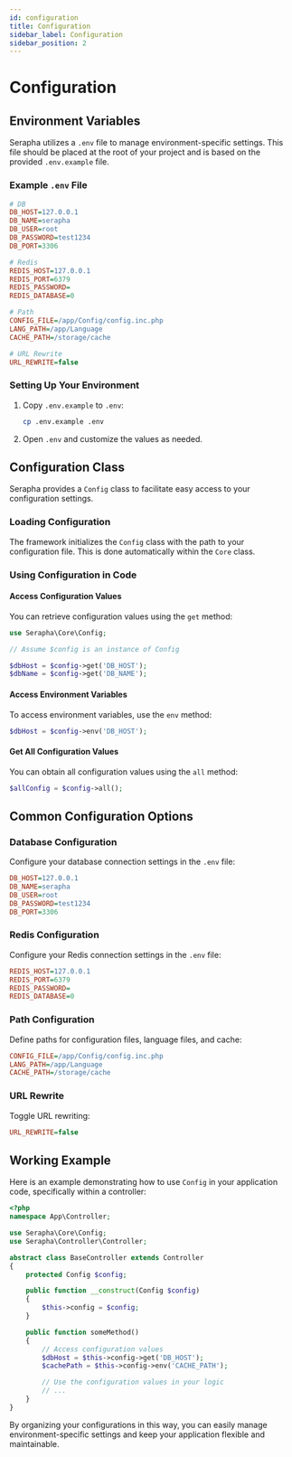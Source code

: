 ```yaml
---
id: configuration
title: Configuration
sidebar_label: Configuration
sidebar_position: 2
---
```


# Configuration

## Environment Variables

Serapha utilizes a `.env` file to manage environment-specific settings. This file should be placed at the root of your project and is based on the provided `.env.example` file.

### Example `.env` File

```ini title=".env.example"
# DB
DB_HOST=127.0.0.1
DB_NAME=serapha
DB_USER=root
DB_PASSWORD=test1234
DB_PORT=3306

# Redis
REDIS_HOST=127.0.0.1
REDIS_PORT=6379
REDIS_PASSWORD=
REDIS_DATABASE=0

# Path
CONFIG_FILE=/app/Config/config.inc.php
LANG_PATH=/app/Language
CACHE_PATH=/storage/cache

# URL Rewrite
URL_REWRITE=false
```

### Setting Up Your Environment

1. Copy `.env.example` to `.env`:
    ```sh
    cp .env.example .env
    ```
2. Open `.env` and customize the values as needed.

## Configuration Class

Serapha provides a `Config` class to facilitate easy access to your configuration settings.

### Loading Configuration

The framework initializes the `Config` class with the path to your configuration file. This is done automatically within the `Core` class.

### Using Configuration in Code

#### Access Configuration Values

You can retrieve configuration values using the `get` method:

```php
use Serapha\Core\Config;

// Assume $config is an instance of Config

$dbHost = $config->get('DB_HOST');
$dbName = $config->get('DB_NAME');
```

#### Access Environment Variables

To access environment variables, use the `env` method:

```php
$dbHost = $config->env('DB_HOST');
```

#### Get All Configuration Values

You can obtain all configuration values using the `all` method:

```php
$allConfig = $config->all();
```

## Common Configuration Options

### Database Configuration

Configure your database connection settings in the `.env` file:

```ini
DB_HOST=127.0.0.1
DB_NAME=serapha
DB_USER=root
DB_PASSWORD=test1234
DB_PORT=3306
```

### Redis Configuration

Configure your Redis connection settings in the `.env` file:

```ini
REDIS_HOST=127.0.0.1
REDIS_PORT=6379
REDIS_PASSWORD=
REDIS_DATABASE=0
```

### Path Configuration

Define paths for configuration files, language files, and cache:

```ini
CONFIG_FILE=/app/Config/config.inc.php
LANG_PATH=/app/Language
CACHE_PATH=/storage/cache
```

### URL Rewrite

Toggle URL rewriting:

```ini
URL_REWRITE=false
```

## Working Example

Here is an example demonstrating how to use `Config` in your application code, specifically within a controller:

```php title="app/Controller/BaseController.php"
<?php
namespace App\Controller;

use Serapha\Core\Config;
use Serapha\Controller\Controller;

abstract class BaseController extends Controller
{
    protected Config $config;

    public function __construct(Config $config)
    {
        $this->config = $config;
    }

    public function someMethod()
    {
        // Access configuration values
        $dbHost = $this->config->get('DB_HOST');
        $cachePath = $this->config->env('CACHE_PATH');

        // Use the configuration values in your logic
        // ...
    }
}
```

By organizing your configurations in this way, you can easily manage environment-specific settings and keep your application flexible and maintainable.
